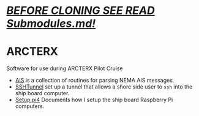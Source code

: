 # *[BEFORE CLONING SEE READ Submodules.md!](Submodules.md)*

# ARCTERX
Software for use during ARCTERX Pilot Cruise

- [AIS](AIS) is a collection of routines for parsing NEMA AIS messages.
- [SSHTunnel](SSHTunnel) set up a tunnel that allows a shore side user to `ssh` into the ship board computer.
- [Setup.pi4](Setup.pi4) Documents how I setup the ship board Raspberry Pi computers.
